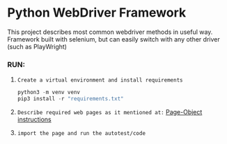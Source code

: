 # Python WebDriver Framework
This project describes most common webdriver methods in useful way. Framework built with selenium, 
but can easily switch with any other driver (such as PlayWright)

### RUN:
1. `Create a virtual environment and install requirements`
    ```python
    python3 -m venv venv
    pip3 install -r "requirements.txt"
    ```

2. `Describe required web pages as it mentioned at:`
   [Page-Object instructions](./pages/readme.md)
3. `import the page and run the autotest/code`
